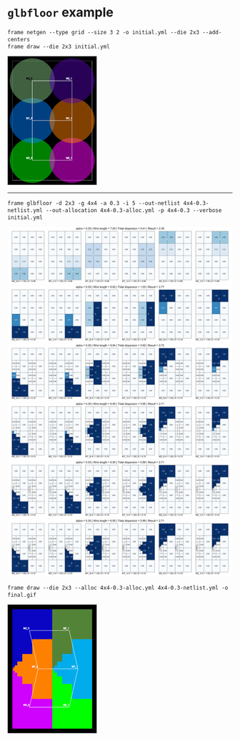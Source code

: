 # `glbfloor` example 

```
frame netgen --type grid --size 3 2 -o initial.yml --die 2x3 --add-centers
frame draw --die 2x3 initial.yml
```

<img src="initial.gif" alt="initial" style="width: 200px;"/>

---

```
frame glbfloor -d 2x3 -g 4x4 -a 0.3 -i 5 --out-netlist 4x4-0.3-netlist.yml --out-allocation 4x4-0.3-alloc.yml -p 4x4-0.3 --verbose initial.yml
```

![glbfloor-4x4-0.3-0](4x4-0.3-0.png)
![glbfloor-4x4-0.3-1](4x4-0.3-1.png)
![glbfloor-4x4-0.3-2](4x4-0.3-2.png)
![glbfloor-4x4-0.3-3](4x4-0.3-3.png)
![glbfloor-4x4-0.3-4](4x4-0.3-4.png)
![glbfloor-4x4-0.3-5](4x4-0.3-5.png)

```
frame draw --die 2x3 --alloc 4x4-0.3-alloc.yml 4x4-0.3-netlist.yml -o final.gif
```

<img src="final.gif" alt="spectral" style="width: 200px;"/>
